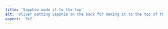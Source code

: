 ```yaml
---
title: 'Sapphie made it to the top'
alt: 'Oliver patting Sapphie on the back for making it to the top of the mountain'
aspect: '3x2'
---
```

